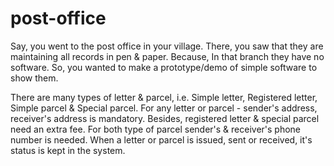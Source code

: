 # post-office
Say, you went to the post office in your village. There, you saw that they are maintaining all records in pen & paper. Because, In that branch they have no software. So, you wanted to make a prototype/demo of simple software to show them.

There are many types of letter & parcel, i.e. Simple letter, Registered letter, Simple parcel & Special parcel.
For any letter or parcel - sender's address, receiver's address is mandatory. Besides, registered letter & special parcel need an extra fee. For both type of parcel sender's & receiver's phone number is needed.
When a letter or parcel is issued, sent or received, it's status is kept in the system.
